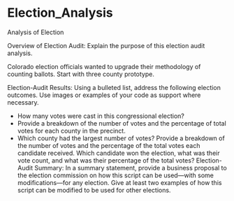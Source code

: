 # Election_Analysis
Analysis of Election

Overview of Election Audit: Explain the purpose of this election audit analysis.

Colorado election officials wanted to upgrade their methodology of counting ballots. Start with three county prototype. 

Election-Audit Results: Using a bulleted list, address the following election outcomes. Use images or examples of your code as support where necessary.

  - How many votes were cast in this congressional election?
  - Provide a breakdown of the number of votes and the percentage of total votes for each county in the precinct.
  - Which county had the largest number of votes?
Provide a breakdown of the number of votes and the percentage of the total votes each candidate received.
Which candidate won the election, what was their vote count, and what was their percentage of the total votes?
Election-Audit Summary: In a summary statement, provide a business proposal to the election commission on how this script can be used—with some modifications—for any election. Give at least two examples of how this script can be modified to be used for other elections.

